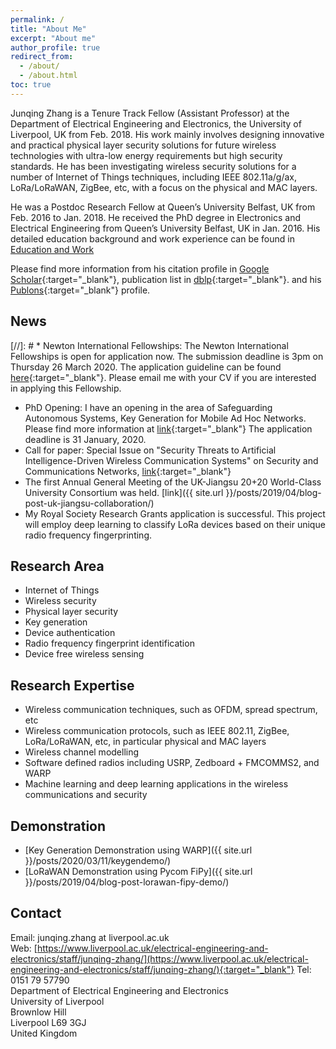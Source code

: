 ```yaml
---
permalink: /
title: "About Me"
excerpt: "About me"
author_profile: true
redirect_from:
  - /about/
  - /about.html
toc: true
---
```


Junqing Zhang is a Tenure Track Fellow (Assistant Professor) at the Department of Electrical Engineering and Electronics, the University of Liverpool, UK from Feb. 2018. His work mainly involves designing innovative and practical physical layer security solutions for future wireless technologies with ultra-low energy requirements but high security standards. He has been investigating wireless security solutions for a number of Internet of Things techniques, including IEEE 802.11a/g/ax, LoRa/LoRaWAN, ZigBee, etc, with a focus on the physical and MAC layers.

He was a Postdoc Research Fellow at Queen’s University Belfast, UK from Feb. 2016 to Jan. 2018. He received the PhD degree in Electronics and Electrical Engineering from Queen’s University Belfast, UK in Jan. 2016. His detailed education background and work experience can be found in [Education and Work](/edu-work-experience/)

Please find more information from his citation profile in [Google Scholar](https://scholar.google.com/citations?user=MIPbyQ0AAAAJ&hl=en){:target="_blank"}, publication list in [dblp](https://dblp.uni-trier.de/pers/hd/z/Zhang:Junqing){:target="_blank"}.
and his [Publons](https://publons.com/researcher/3021376/junqing-zhang/){:target="_blank"} profile.

## News
[//]: # * Newton International Fellowships: The Newton International Fellowships is open for application now. The submission deadline is 3pm on Thursday 26 March 2020. The application guideline can be found [here](https://royalsociety.org/grants-schemes-awards/grants/newton-international/){:target="_blank"}. Please email me with your CV if you are interested in applying this Fellowship.
* PhD Opening: I have an opening in the area of Safeguarding Autonomous Systems, Key Generation for Mobile Ad Hoc Networks. Please find more information at [link](https://www.liverpool.ac.uk/study/postgraduate-research/studentships/key-generation-for-mobile-ad-hoc-networks/){:target="_blank"} The application deadline is 31 January, 2020.
* Call for paper: Special Issue on "Security Threats to Artificial Intelligence-Driven Wireless Communication Systems" on Security and Communications Networks, [link](https://www.hindawi.com/journals/scn/si/489130/cfp/){:target="_blank"}
* The first Annual General Meeting of the UK-Jiangsu 20+20 World-Class University Consortium was held. [link]({{ site.url }}/posts/2019/04/blog-post-uk-jiangsu-collaboration/)
* My Royal Society Research Grants application is successful. This project will employ deep learning to classify LoRa devices based on their unique radio frequency fingerprinting.

## Research Area
* Internet of Things
* Wireless security
* Physical layer security
* Key generation
* Device authentication
* Radio frequency fingerprint identification
* Device free wireless sensing

## Research Expertise
* Wireless communication techniques, such as OFDM, spread spectrum, etc
* Wireless communication protocols, such as IEEE 802.11, ZigBee, LoRa/LoRaWAN, etc, in particular physical and MAC layers
* Wireless channel modelling
* Software defined radios including USRP, Zedboard + FMCOMMS2, and WARP
* Machine learning and deep learning applications in the wireless communications and security

## Demonstration
* [Key Generation Demonstration using WARP]({{ site.url }}/posts/2020/03/11/keygendemo/)
* [LoRaWAN Demonstration using Pycom FiPy]({{ site.url }}/posts/2019/04/blog-post-lorawan-fipy-demo/)

## Contact
Email: junqing.zhang at liverpool.ac.uk  
Web: [https://www.liverpool.ac.uk/electrical-engineering-and-electronics/staff/junqing-zhang/](https://www.liverpool.ac.uk/electrical-engineering-and-electronics/staff/junqing-zhang/){:target="_blank"}
Tel: 0151 79 57790  
Department of Electrical Engineering and Electronics  
University of Liverpool  
Brownlow Hill  
Liverpool L69 3GJ  
United Kingdom
